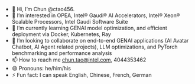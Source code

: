 - 👋 Hi, I’m Chun @ctao456.
- 👀 I’m interested in OPEA, Intel® Gaudi® AI Accelerators, Intel® Xeon® Scalable Processors, Intel Gaudi Software Suite
- 🌱 I’m currently learning GENAI model optimization, and efficient deployment via Docker, Kubernetes, Ray
- 💞️ I’m looking to collaborate on end-to-end GENAI applications (AI Avatar Chatbot, AI Agent related projects), LLM optimizations, and PyTorch benchmarking and performance analysis
- 📫 How to reach me chun.tao@intel.com, 4044353462
- 😄 Pronouns: he/him/his
- ⚡ Fun fact: I can speak English, Chinese, French, German

<!---
ctao456/ctao456 is a ✨ special ✨ repository because its `README.md` (this file) appears on your GitHub profile.
You can click the Preview link to take a look at your changes.
--->

